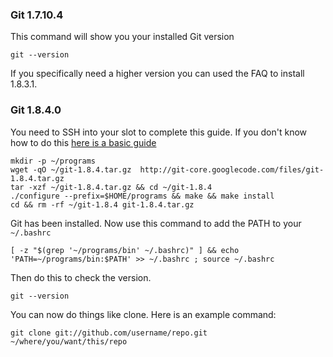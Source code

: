 
### Git 1.7.10.4

This command will show you your installed Git version

~~~
git --version
~~~

If you specifically need a higher version you can used the FAQ to install 1.8.3.1.

### Git 1.8.4.0

You need to SSH into your slot to complete this guide. If you don't know how to do this [here is a basic guide](https://www.feralhosting.com/faq/view?question=12)

~~~
mkdir -p ~/programs
wget -qO ~/git-1.8.4.tar.gz  http://git-core.googlecode.com/files/git-1.8.4.tar.gz
tar -xzf ~/git-1.8.4.tar.gz && cd ~/git-1.8.4
./configure --prefix=$HOME/programs && make && make install
cd && rm -rf ~/git-1.8.4 git-1.8.4.tar.gz
~~~

Git has been installed. Now use this command to add the PATH to your `~/.bashrc`

~~~
[ -z "$(grep '~/programs/bin' ~/.bashrc)" ] && echo 'PATH=~/programs/bin:$PATH' >> ~/.bashrc ; source ~/.bashrc
~~~

Then do this to check the version.

~~~
git --version
~~~

You can now do things like clone. Here is an example command:

~~~
git clone git://github.com/username/repo.git ~/where/you/want/this/repo
~~~



